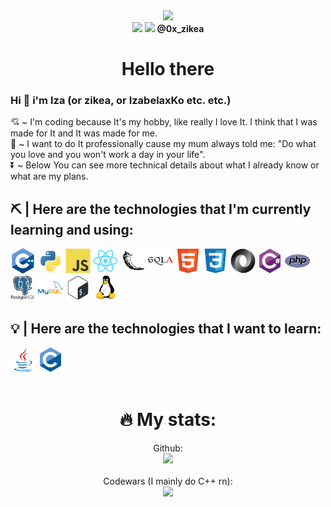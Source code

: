 <div id="header" align="center">
  <img src="https://media.giphy.com/media/v1.Y2lkPTc5MGI3NjExbm85ODRhNTdwYzhjZDl4YjJxenRmMng5cHI0dGI0YXE0NHc5aGp6bCZlcD12MV9pbnRlcm5hbF9naWZfYnlfaWQmY3Q9Zw/L1R1tvI9svkIWwpVYr/giphy.gif" width="500"/><br/>
  <a href="https://twitter.com/izabe_xa" target="_blank"><img src="https://img.shields.io/badge/twitter - link - black" /></a>
  <img src='https://img.shields.io/badge/discord:  - purple' onclick=""/> 
  <b>@0x_zikea</b>
  <h1>Hello there</h1>
</div>

<div id="abtMe" align="left">
  <h3>Hi 👋 i'm Iza (or zikea, or IzabelaxKo etc. etc.)</h3>
  <p>
    💘 ~ I'm coding because It's my hobby, like really I love It. I think that I was made for It and It was made for me. <br/>
    🚀 ~ I want to do It professionally cause my mum always told me: "Do what you love and you won't work a day in your life". <br/>
    ⏬ ~ Below You can see more technical details about what I already know or what are my plans.    
  </p>

  <h2>⛏️ | Here are the technologies that I'm currently learning and using: </h2>
  <div id="known-tech">
    <img src="https://github.com/devicons/devicon/blob/master/icons/cplusplus/cplusplus-original.svg" width="40" height="40"/>   
    <img src="https://github.com/devicons/devicon/blob/master/icons/python/python-original.svg" width="40" height="40"/>
    <img src="https://github.com/devicons/devicon/blob/master/icons/javascript/javascript-original.svg" width="40" height="40"/>
    <img src="https://github.com/devicons/devicon/blob/master/icons/react/react-original.svg" width="40" height="40"/>
    <img src="https://github.com/devicons/devicon/blob/master/icons/flask/flask-original.svg" width="40" height="40"/>
    <img src="https://github.com/devicons/devicon/blob/master/icons/sqlalchemy/sqlalchemy-original.svg" width="40" height="40"/>
    <img src="https://github.com/devicons/devicon/blob/master/icons/html5/html5-original.svg" width="40" height="40"/>
    <img src="https://github.com/devicons/devicon/blob/master/icons/css3/css3-original.svg" width="40" height="40"/>
    <img src="https://github.com/devicons/devicon/blob/master/icons/json/json-original.svg" width="40" height="40"/>
    <img src="https://github.com/devicons/devicon/blob/master/icons/csharp/csharp-original.svg" width="40" height="40"/>
    <img src="https://github.com/devicons/devicon/blob/master/icons/php/php-original.svg" width="40" height="40"/>
    <img src="https://github.com/devicons/devicon/blob/master/icons/postgresql/postgresql-original-wordmark.svg" width="40" height="40"/>
    <img src="https://github.com/devicons/devicon/blob/master/icons/mysql/mysql-original-wordmark.svg" width="40" height="40"/>
    <img src="https://github.com/devicons/devicon/blob/master/icons/bash/bash-original.svg" width="40" height="40"/>    
    <img src="https://github.com/devicons/devicon/blob/master/icons/linux/linux-original.svg" width="40" height="40"/>
    
  </div>
  
  <h2>💡 | Here are the technologies that I want to learn: </h2>
  <div id="future-tech">
    <img src="https://github.com/devicons/devicon/blob/master/icons/java/java-original.svg" width="40" height="40"/>    
    <img src="https://github.com/devicons/devicon/blob/master/icons/c/c-original.svg" width="40" height="40"/>    
  </div>
  <br/>
</div>

<div id='stats' align="center">
  <h1>🔥 My stats:</h1>
  Github: <br>
  <img src="https://github-readme-stats.vercel.app/api/top-langs/?username=IzabelaxKo&layout=compact&theme=vision-friendly-dark"> <br><br>
  Codewars (I mainly do C++ rn): <br>
  <img src="https://www.codewars.com/users/IzabelaxKo/badges/large"> <br>
  
</div>
